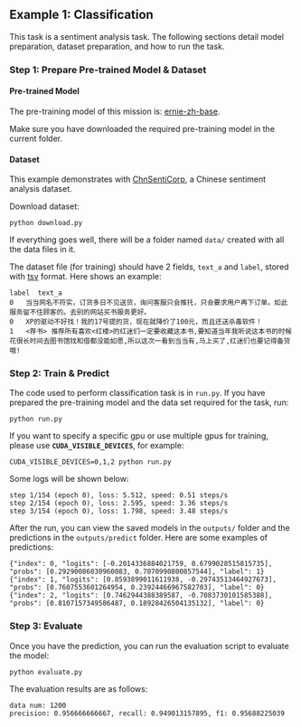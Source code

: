 ## Example 1: Classification
This task is a sentiment analysis task. The following sections detail model preparation, dataset preparation, and how to run the task.

### Step 1: Prepare Pre-trained Model & Dataset

#### Pre-trained Model

The pre-training model of this mission is: [ernie-zh-base](https://github.com/PaddlePaddle/PALM/tree/r0.3-api).

Make sure you have downloaded the required pre-training model in the current folder.


#### Dataset

This example demonstrates with [ChnSentiCorp](https://github.com/SophonPlus/ChineseNlpCorpus/tree/master/datasets/ChnSentiCorp_htl_all), a Chinese sentiment analysis dataset.

Download dataset:
```shell
python download.py
```

If everything goes well, there will be a folder named `data/`  created with all the data files in it.

The dataset file (for training) should have 2 fields,  `text_a` and `label`, stored with [tsv](https://en.wikipedia.org/wiki/Tab-separated_values) format. Here shows an example:

```
label  text_a
0   当当网名不符实，订货多日不见送货，询问客服只会推托，只会要求用户再下订单。如此服务留不住顾客的。去别的网站买书服务更好。
0   XP的驱动不好找！我的17号提的货，现在就降价了100元，而且还送杀毒软件！
1   <荐书> 推荐所有喜欢<红楼>的红迷们一定要收藏这本书,要知道当年我听说这本书的时候花很长时间去图书馆找和借都没能如愿,所以这次一看到当当有,马上买了,红迷们也要记得备货哦!
```

### Step 2: Train & Predict

The code used to perform classification task is in `run.py`. If you have prepared the pre-training model and the data set required for the task, run:

```shell
python run.py
```

If you want to specify a specific gpu or use multiple gpus for training, please use **`CUDA_VISIBLE_DEVICES`**, for example:

```shell
CUDA_VISIBLE_DEVICES=0,1,2 python run.py
```


Some logs will be shown below:

```
step 1/154 (epoch 0), loss: 5.512, speed: 0.51 steps/s
step 2/154 (epoch 0), loss: 2.595, speed: 3.36 steps/s
step 3/154 (epoch 0), loss: 1.798, speed: 3.48 steps/s
```


After the run, you can view the saved models in the `outputs/` folder and the predictions in the `outputs/predict` folder. Here are some examples of predictions:


```
{"index": 0, "logits": [-0.2014336884021759, 0.6799028515815735], "probs": [0.29290086030960083, 0.7070990800857544], "label": 1}
{"index": 1, "logits": [0.8593899011611938, -0.29743513464927673], "probs": [0.7607553601264954, 0.23924466967582703], "label": 0}
{"index": 2, "logits": [0.7462944388389587, -0.7083730101585388], "probs": [0.8107157349586487, 0.18928426504135132], "label": 0}
```

### Step 3: Evaluate

Once you have the prediction, you can run the evaluation script to evaluate the model:

```shell
python evaluate.py
```

The evaluation results are as follows:

```
data num: 1200
precision: 0.956666666667, recall: 0.949013157895, f1: 0.95688225039
```
